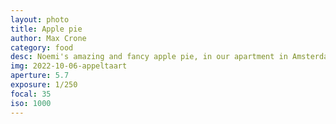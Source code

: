 ```yaml
---
layout: photo
title: Apple pie
author: Max Crone
category: food
desc: Noemi's amazing and fancy apple pie, in our apartment in Amsterdam South.
img: 2022-10-06-appeltaart
aperture: 5.7
exposure: 1/250
focal: 35
iso: 1000
---
```

